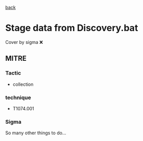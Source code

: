 [back](../index.md)
# Stage data from Discovery.bat
Cover by sigma :x: 

## MITRE
### Tactic
  - collection

### technique
  - T1074.001

### Sigma

 So many other things to do...